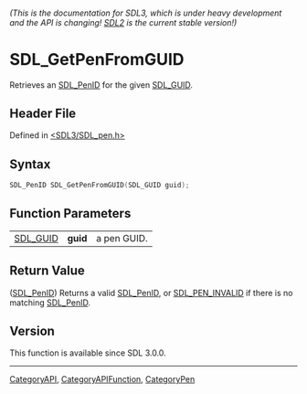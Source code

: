 ###### (This is the documentation for SDL3, which is under heavy development and the API is changing! [SDL2](https://wiki.libsdl.org/SDL2/) is the current stable version!)
# SDL_GetPenFromGUID

Retrieves an [SDL_PenID](SDL_PenID) for the given [SDL_GUID](SDL_GUID).

## Header File

Defined in [<SDL3/SDL_pen.h>](https://github.com/libsdl-org/SDL/blob/main/include/SDL3/SDL_pen.h)

## Syntax

```c
SDL_PenID SDL_GetPenFromGUID(SDL_GUID guid);
```

## Function Parameters

|                      |          |             |
| -------------------- | -------- | ----------- |
| [SDL_GUID](SDL_GUID) | **guid** | a pen GUID. |

## Return Value

([SDL_PenID](SDL_PenID)) Returns a valid [SDL_PenID](SDL_PenID), or
[SDL_PEN_INVALID](SDL_PEN_INVALID) if there is no matching
[SDL_PenID](SDL_PenID).

## Version

This function is available since SDL 3.0.0.

----
[CategoryAPI](CategoryAPI), [CategoryAPIFunction](CategoryAPIFunction), [CategoryPen](CategoryPen)


